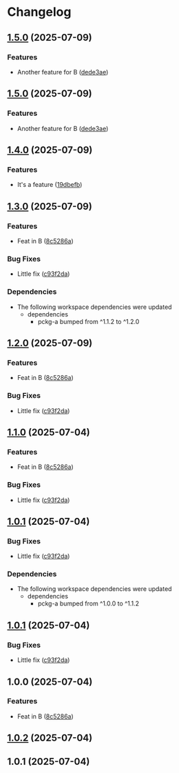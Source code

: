# Changelog

## [1.5.0](https://github.com/d3xter666/release-please-monorepo-poc/compare/pckg-b-v1.4.0...pckg-b-v1.5.0) (2025-07-09)


### Features

* Another feature for B ([dede3ae](https://github.com/d3xter666/release-please-monorepo-poc/commit/dede3ae8c5212fb40e6b156eb38f1600c69a5a6c))

## [1.5.0](https://github.com/d3xter666/release-please-monorepo-poc/compare/pckg-b-v1.4.0...pckg-b-v1.5.0) (2025-07-09)


### Features

* Another feature for B ([dede3ae](https://github.com/d3xter666/release-please-monorepo-poc/commit/dede3ae8c5212fb40e6b156eb38f1600c69a5a6c))

## [1.4.0](https://github.com/d3xter666/release-please-monorepo-poc/compare/pckg-b-v1.3.0...pckg-b-v1.4.0) (2025-07-09)


### Features

* It's a feature ([19dbefb](https://github.com/d3xter666/release-please-monorepo-poc/commit/19dbefb743b974766d666b519e19fcb93a5cf3bc))

## [1.3.0](https://github.com/d3xter666/release-please-monorepo-poc/compare/pckg-b-v1.2.1...pckg-b-v1.3.0) (2025-07-09)


### Features

* Feat in B ([8c5286a](https://github.com/d3xter666/release-please-monorepo-poc/commit/8c5286a3b20f434031c401bc3048cd87fd538186))


### Bug Fixes

* Little fix ([c93f2da](https://github.com/d3xter666/release-please-monorepo-poc/commit/c93f2da7ca4f8311ef99217b97cd6039ce3ace9a))


### Dependencies

* The following workspace dependencies were updated
  * dependencies
    * pckg-a bumped from ^1.1.2 to ^1.2.0

## [1.2.0](https://github.com/d3xter666/release-please-monorepo-poc/compare/pckg-b-v1.1.1...pckg-b-v1.2.0) (2025-07-09)


### Features

* Feat in B ([8c5286a](https://github.com/d3xter666/release-please-monorepo-poc/commit/8c5286a3b20f434031c401bc3048cd87fd538186))


### Bug Fixes

* Little fix ([c93f2da](https://github.com/d3xter666/release-please-monorepo-poc/commit/c93f2da7ca4f8311ef99217b97cd6039ce3ace9a))

## [1.1.0](https://github.com/d3xter666/release-please-monorepo-poc/compare/pckg-b-v1.0.2...pckg-b-v1.1.0) (2025-07-04)


### Features

* Feat in B ([8c5286a](https://github.com/d3xter666/release-please-monorepo-poc/commit/8c5286a3b20f434031c401bc3048cd87fd538186))


### Bug Fixes

* Little fix ([c93f2da](https://github.com/d3xter666/release-please-monorepo-poc/commit/c93f2da7ca4f8311ef99217b97cd6039ce3ace9a))

## [1.0.1](https://github.com/d3xter666/release-please-monorepo-poc/compare/pckg-b-v1.0.0...pckg-b-v1.0.1) (2025-07-04)


### Bug Fixes

* Little fix ([c93f2da](https://github.com/d3xter666/release-please-monorepo-poc/commit/c93f2da7ca4f8311ef99217b97cd6039ce3ace9a))


### Dependencies

* The following workspace dependencies were updated
  * dependencies
    * pckg-a bumped from ^1.0.0 to ^1.1.2

## [1.0.1](https://github.com/d3xter666/release-please-monorepo-poc/compare/pckg-b-v1.0.0...pckg-b-v1.0.1) (2025-07-04)


### Bug Fixes

* Little fix ([c93f2da](https://github.com/d3xter666/release-please-monorepo-poc/commit/c93f2da7ca4f8311ef99217b97cd6039ce3ace9a))

## 1.0.0 (2025-07-04)


### Features

* Feat in B ([8c5286a](https://github.com/d3xter666/release-please-monorepo-poc/commit/8c5286a3b20f434031c401bc3048cd87fd538186))

## [1.0.2](https://github.com/d3xter666/release-please-monorepo-poc/compare/pckg-b-v1.0.1...pckg-b-v1.0.2) (2025-07-04)

## 1.0.1 (2025-07-04)

